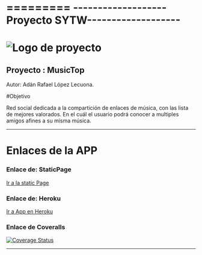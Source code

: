 =========
-------------------Proyecto SYTW-------------------
=========
![Logo de proyecto](http://www.portadastimeline.com/wp-content/uploads/2012/07/musica-portada-para-facebook.jpg "Logo de proyecto")
=========
Proyecto : MusicTop
---------
Autor:  Adán Rafael López Lecuona.

#Objetivo

Red social dedicada a la compartición de enlaces de música, con las lista de mejores valorados. En el cuál el usuario podrá conocer a multiples amigos afines a su misma música.

-------------------------------------
# Enlaces de la APP 

### Enlace de: StaticPage
[Ir a la static Page](http://xandobit.github.io/webpageSYTW.github.io/)
### Enlace de: Heroku
[Ir a App en Heroku](https://MusicTop.herokuapp.com/)



### Enlace de Coveralls
[![Coverage Status](https://coveralls.io/repos/XandoBit/MusicTop/badge.png)](https://coveralls.io/r/XandoBit/MusicTop)

-------------------------------------
